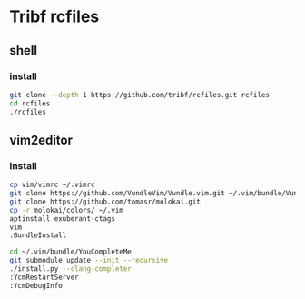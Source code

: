 # Tribf rcfiles

## shell
### install
```bash
git clone --depth 1 https://github.com/tribf/rcfiles.git rcfiles
cd rcfiles
./rcfiles
```

## vim2editor
### install
```bash
cp vim/vimrc ~/.vimrc
git clone https://github.com/VundleVim/Vundle.vim.git ~/.vim/bundle/Vundle.vim
git clone https://github.com/tomasr/molokai.git
cp -r molokai/colors/ ~/.vim
aptinstall exuberant-ctags
vim
:BundleInstall

cd ~/.vim/bundle/YouCompleteMe
git submodule update --init --recursive
./install.py --clang-completer
:YcmRestartServer
:YcmDebugInfo
```
